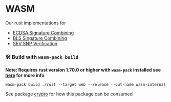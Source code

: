 # WASM

Our rust implementations for

- [ECDSA Signature Combining](./src/ecdsa.rs)
- [BLS Singature Combining](./src/bls.rs)
- [SEV SNP Verification](./src/sev_snp.rs)

### 🛠️ Build with `wasm-pack build`

**Note: Requires rust version 1.70.0 or higher with `wasm-pack` installed see [here](https://github.com/rustwasm/wasm-pack) for more info**

```
wasm-pack build ./rust --target web --release --out-name wasm-internal 
```

See package [crypto](../../crypto/README.md) for how this package can be consumed

